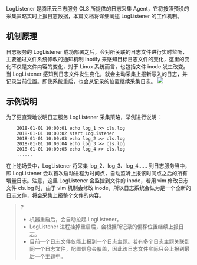 LogListener 是腾讯云日志服务 CLS 所提供的日志采集 Agent，它将按照预设的采集策略实时上报日志数据，本篇文档将详细阐述 LogListener 的工作机制。

## 机制原理 
日志服务的 LogListener 成功部署之后，会对所关联的日志文件进行实时监听，主要通过文件系统修改的通知机制 Inotify 来感知目标日志文件的变化，这里的变化不仅是文件内容的变化，对于 Linux 系统而言，也包括文件 inode 发生改变。当 LogListener 感知到日志文件发生变化，就会主动采集上报新写入的日志，并记录当前位置。即使系统重启，也会从记录的位置继续采集日志。
![](https://main.qcloudimg.com/raw/db2059de9d116cf1df33ea4587af3910.png)

## 示例说明
为了更直观地说明日志服务 LogListener 采集策略，举例进行说明：
```shell
    2018-01-01 10:00:01 echo log_1 >> cls.log
    2018-01-01 10:00:02 start LogListener
    2018-01-01 10:00:03 echo log_2 >> cls.log
    2018-01-01 10:00:04 echo log_3 >> cls.log
    2018-01-01 10:00:05 echo log_4 >> cls.log
    ......
```
在上述场景中，LogListener 将采集 log_2、log_3、log_4…… 到日志服务当中，即 LogListener 会以首次启动进程为时间点，自动监听上报该时间点之后的所有增量日志。注意，这里 LogListener 会监控到文件的 inode，若用 vim 修改日志文件 cls.log 时，由于 vim 机制会修改 inode，所以日志系统会认为是一个全新的日志文件，将会采集上报整个文件的内容。
>?
> - 机器重启后，会自动拉起 LogListener。
> - LogListener 进程挂掉重启后，会根据所记录的偏移位置继续上报日志。
> - 目前一个日志文件仅能上报到一个日志主题。若有多个日志主题关联到同一个日志文件，配置信息会覆盖，因此该日志文件实际只会上报到最后一个主题中。
